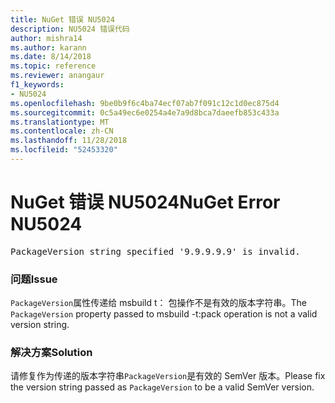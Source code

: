 ```yaml
---
title: NuGet 错误 NU5024
description: NU5024 错误代码
author: mishra14
ms.author: karann
ms.date: 8/14/2018
ms.topic: reference
ms.reviewer: anangaur
f1_keywords:
- NU5024
ms.openlocfilehash: 9be0b9f6c4ba74ecf07ab7f091c12c1d0ec875d4
ms.sourcegitcommit: 0c5a49ec6e0254a4e7a9d8bca7daeefb853c433a
ms.translationtype: MT
ms.contentlocale: zh-CN
ms.lasthandoff: 11/28/2018
ms.locfileid: "52453320"
---
```

# <a name="nuget-error-nu5024"></a><span data-ttu-id="34619-103">NuGet 错误 NU5024</span><span class="sxs-lookup"><span data-stu-id="34619-103">NuGet Error NU5024</span></span>
<pre>PackageVersion string specified '9.9.9.9.9' is invalid.</pre>

### <a name="issue"></a><span data-ttu-id="34619-104">问题</span><span class="sxs-lookup"><span data-stu-id="34619-104">Issue</span></span>

<span data-ttu-id="34619-105">`PackageVersion`属性传递给 msbuild t： 包操作不是有效的版本字符串。</span><span class="sxs-lookup"><span data-stu-id="34619-105">The `PackageVersion` property passed to msbuild -t:pack operation is not a valid version string.</span></span>


### <a name="solution"></a><span data-ttu-id="34619-106">解决方案</span><span class="sxs-lookup"><span data-stu-id="34619-106">Solution</span></span>

<span data-ttu-id="34619-107">请修复作为传递的版本字符串`PackageVersion`是有效的 SemVer 版本。</span><span class="sxs-lookup"><span data-stu-id="34619-107">Please fix the version string passed as `PackageVersion` to be a valid SemVer version.</span></span>

